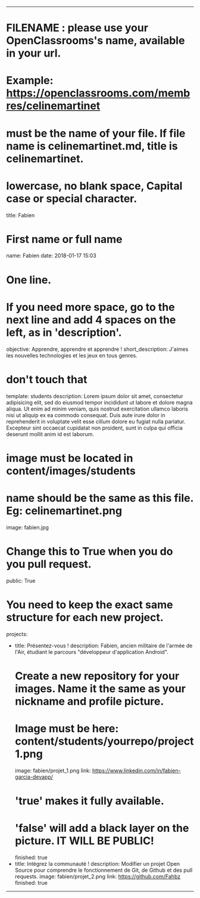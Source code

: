 ---

# FILENAME : please use your OpenClassrooms's name, available in your url.
# Example: https://openclassrooms.com/membres/celinemartinet
# must be the name of your file. If file name is celinemartinet.md, title is celinemartinet.
# lowercase, no blank space, Capital case or special character.
title: Fabien

# First name or full name
name: Fabien
date: 2018-01-17 15:03

# One line.
# If you need more space, go to the next line and add 4 spaces on the left, as in 'description'.
objective: Apprendre, apprendre et apprendre !
short_description: J'aimes les nouvelles technologies et les jeux en tous genres.

# don't touch that
template: students
description:
    Lorem ipsum dolor sit amet, consectetur adipisicing elit, sed do eiusmod
    tempor incididunt ut labore et dolore magna aliqua. Ut enim ad minim veniam,
    quis nostrud exercitation ullamco laboris nisi ut aliquip ex ea commodo
    consequat. Duis aute irure dolor in reprehenderit in voluptate velit esse
    cillum dolore eu fugiat nulla pariatur. Excepteur sint occaecat cupidatat non
    proident, sunt in culpa qui officia deserunt mollit anim id est laborum.

# image must be located in content/images/students
# name should be the same as this file. Eg: celinemartinet.png
image: fabien.jpg

# Change this to True when you do you pull request.
public: True

# You need to keep the exact same structure for each new project.
projects:
  - title: Présentez-vous !
    description: Fabien, ancien militaire de l'armée de l'Air, étudiant le parcours "développeur d'application Android".
    # Create a new repository for your images. Name it the same as your nickname and profile picture.
    # Image must be here: content/students/yourrepo/project1.png
    image: fabien/projet_1.png
    link: https://www.linkedin.com/in/fabien-garcia-devapp/
    # 'true' makes it fully available.
    # 'false' will add a black layer on the picture. IT WILL BE PUBLIC!
    finished: true
  - title: Intégrez la communauté !
    description: Modifier un projet Open Source pour comprendre le fonctionnement de Git, de Github et des pull requests. 
    image: fabien/projet_2.png
    link: https://github.com/Fahbz
    finished: true
	
---